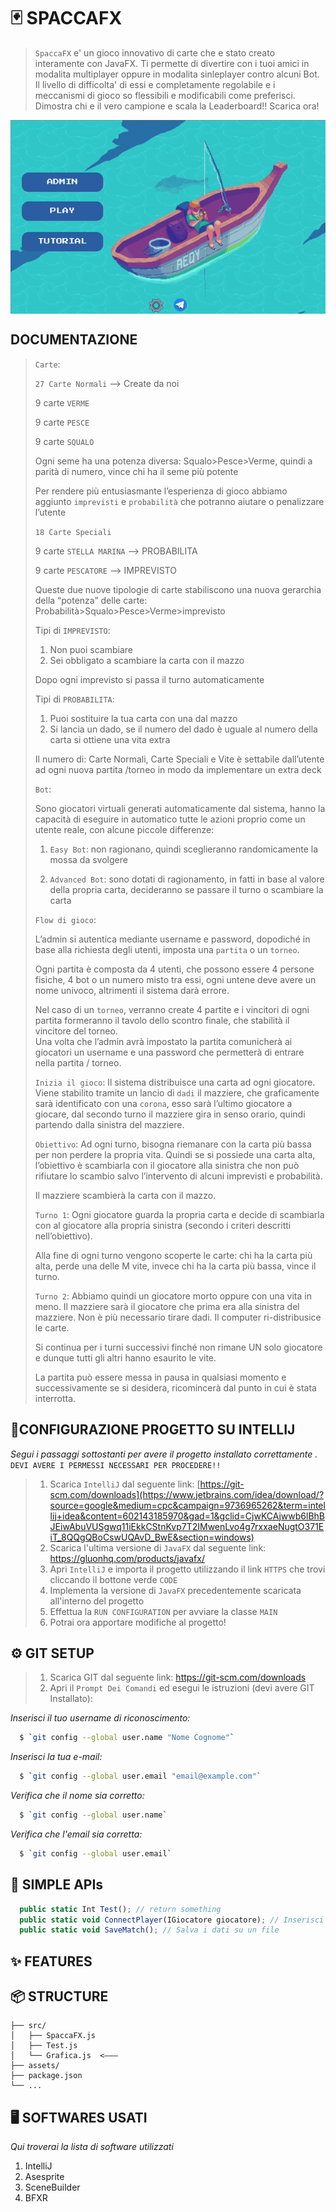 # 🃏 SPACCAFX
> `SpaccaFX` e' un gioco innovativo di carte che e stato creato interamente con JavaFX. Ti permette di divertire con i tuoi amici in modalita multiplayer oppure in modalita sinleplayer contro alcuni Bot. Il livello di difficolta' di essi e completamente regolabile e i meccanismi di gioco so flessibili e modificabili come preferisci. Dimostra chi e il vero campione e scala la Leaderboard!! Scarica ora! 


<img src="src/main/resources/Assets/Game/Environment/readme.gif" align="center" />


## DOCUMENTAZIONE
>`Carte`:
> 
> `27 Carte Normali` –> Create da noi
> 
>9 carte `VERME`
>
>9 carte `PESCE`
>
>9 carte `SQUALO`
>
>Ogni seme ha una potenza diversa: Squalo>Pesce>Verme, quindi a parità di numero, vince chi ha il seme più potente
>
>Per rendere più entusiasmante l’esperienza di gioco abbiamo aggiunto `imprevisti` e `probabilità` che potranno aiutare o penalizzare l’utente
>
>`18 Carte Speciali`
>
>9 carte `STELLA MARINA` --> PROBABILITA
>
>9 carte `PESCATORE` -->  IMPREVISTO
>
>Queste due nuove tipologie di carte stabiliscono una nuova gerarchia della “potenza” delle carte: Probabilità>Squalo>Pesce>Verme>imprevisto
>
>Tipi di  `IMPREVISTO`:
>
>1. Non puoi scambiare  
>2. Sei obbligato a scambiare la carta con il mazzo
>
>Dopo ogni imprevisto si passa il turno automaticamente
>
>Tipi di  `PROBABILITA`:
>
>1. Puoi sostituire la tua carta con una dal mazzo
>2. Si lancia un dado, se il numero del dado è uguale al numero della carta si ottiene una vita extra
>
>Il numero di: Carte Normali, Carte Speciali e Vite è settabile dall’utente ad ogni nuova partita /torneo in modo da implementare un extra deck
>
>`Bot`:
>
>Sono giocatori virtuali generati automaticamente dal sistema, hanno la capacità di eseguire in automatico tutte le azioni proprio come un utente reale, con alcune piccole differenze:
>
>1. `Easy Bot`: non ragionano, quindi sceglieranno randomicamente la mossa da svolgere
>
>2. `Advanced Bot`: sono dotati di ragionamento, in fatti in base al valore della propria carta, decideranno se passare il turno o scambiare la carta
>
>`Flow di gioco`:
>
>L’admin si autentica mediante username e password, dopodiché in base alla richiesta degli utenti, imposta una `partita` o un `torneo`.
>
>Ogni partita è composta da 4 utenti, che possono essere 4 persone fisiche, 4 bot o un numero misto tra essi, ogni untene deve avere un nome univoco, altrimenti il sistema darà errore.
>
> Nel caso di un `torneo`, verranno create 4 partite e i vincitori di ogni partita formeranno il tavolo dello scontro finale, che stabilità il vincitore del torneo.  
Una volta che l’admin avrà impostato la partita comunicherà ai giocatori un username e una password che permetterà di entrare nella partita / torneo.  
>
>`Inizia il gioco`: Il sistema distribuisce una carta ad ogni giocatore. Viene stabilito tramite un lancio di `dadi` il mazziere, che graficamente sarà identificato con una `corona`, esso sarà l’ultimo giocatore a giocare, dal secondo turno il mazziere gira in senso orario, quindi partendo dalla sinistra del mazziere.
>
>`Obiettivo`: Ad ogni turno, bisogna riemanare con la carta più bassa per non perdere la propria vita. Quindi se si possiede una carta alta, l’obiettivo è scambiarla con il giocatore alla sinistra che non può rifiutare lo scambio salvo l’intervento di alcuni imprevisti e probabilità.
>
>Il mazziere scambierà la carta con il mazzo.
>
>`Turno 1`: Ogni giocatore guarda la propria carta e decide di scambiarla con al giocatore alla propria sinistra (secondo i criteri descritti nell’obiettivo).
>
>Alla fine di ogni turno vengono scoperte le carte: chi ha la carta più alta, perde una delle M vite, invece chi ha la carta più bassa, vince il turno.
>
>`Turno 2`: Abbiamo quindi un giocatore morto oppure con una vita in meno.
Il mazziere sarà il giocatore che prima era alla sinistra del mazziere. Non è più necessario tirare dadi. Il computer ri-distribusice le carte.
>
>Si continua per i turni successivi finché non rimane UN solo giocatore e dunque tutti gli altri hanno esaurito le vite.
>
>La partita può essere messa in pausa in qualsiasi momento e successivamente se si desidera, ricomincerà dal punto in cui è stata interrotta.

## 📝CONFIGURAZIONE PROGETTO SU INTELLIJ
_Segui i passaggi sottostanti per avere il progetto installato correttamente ._ `DEVI AVERE I PERMESSI NECESSARI PER PROCEDERE!!`

> 1. Scarica `IntelliJ` dal seguente link: [https://git-scm.com/downloads](https://www.jetbrains.com/idea/download/?source=google&medium=cpc&campaign=9736965262&term=intellij+idea&content=602143185970&gad=1&gclid=CjwKCAjwwb6lBhBJEiwAbuVUSgwq11iEkkCStnKvp7T2IMwenLvo4g7rxxaeNugtO371EiT_8QQgQBoCswUQAvD_BwE&section=windows)
> 2. Scarica l'ultima versione di `JavaFX` dal seguente link: https://gluonhq.com/products/javafx/
> 3. Apri `IntelliJ` e importa il progetto utilizzando il link `HTTPS` che trovi cliccando il bottone verde `CODE`
> 4. Implementa la versione di `JavaFX` precedentemente scaricata all'interno del progetto
> 5. Effettua la `RUN CONFIGURATION` per avviare la classe `MAIN`
> 6. Potrai ora apportare modifiche al progetto!

## ⚙️ GIT SETUP
> 1. Scarica GIT dal seguente link: https://git-scm.com/downloads
> 2. Apri il `Prompt Dei Comandi` ed esegui le istruzioni (devi avere GIT Installato):

_Inserisci il tuo username di riconoscimento:_
```sh
  $ `git config --global user.name "Nome Cognome"`
```
_Inserisci la tua e-mail:_
```sh
  $ `git config --global user.email "email@example.com"`
```
_Verifica che il nome sia corretto:_
```sh
  $ `git config --global user.name`
```
_Verifica che l'email sia corretta:_
```sh
  $ `git config --global user.email`
```

## 🤖 SIMPLE APIs
```js
  public static Int Test(); // return something
  public static void ConnectPlayer(IGiocatore giocatore); // Inserisci il giocatore nella partita
  public static void SaveMatch(); // Salva i dati su un file
```
## ✨ FEATURES

## 📦 STRUCTURE

```
├── src/
│   ├── SpaccaFX.js
│   ├── Test.js
│   └── Grafica.js  <–––
├── assets/
├── package.json
└── ...
```

## 🖥️ SOFTWARES USATI
_Qui troverai la lista di software utilizzati_
1. IntelliJ
2. Asesprite
3. SceneBuilder
4. BFXR

